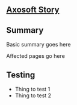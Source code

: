 ## [Axosoft Story](URL_GOES_HERE)

## Summary
Basic summary goes here

Affected pages go here

## Testing
- Thing to test 1
- Thing to test 2
